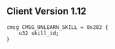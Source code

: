## Client Version 1.12

```rust,ignore
cmsg CMSG_UNLEARN_SKILL = 0x202 {
    u32 skill_id;    
}

```
